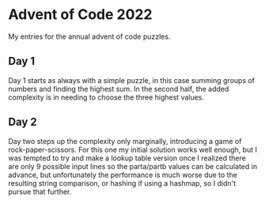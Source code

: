 # Advent of Code 2022

My entries for the annual advent of code puzzles.

## Day 1

Day 1 starts as always with a simple puzzle, in this case summing groups of numbers and finding the highest sum. In the second half, the added complexity is in needing to choose the three highest values.

## Day 2 

Day two steps up the complexity only marginally, introducing a game of rock-paper-scissors. For this one my initial solution works well enough, but I was tempted to try and make a lookup table version once I realized there are only 9 possible input lines so the parta/partb values can be calculated in advance, but unfortunately the performance is much worse due to the resulting string comparison, or hashing if using a hashmap, so I didn't pursue that further.
